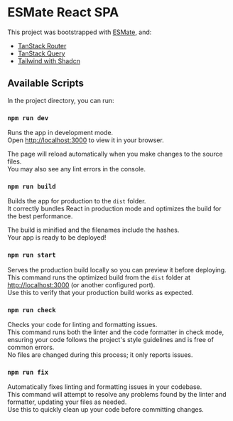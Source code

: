 # ESMate React SPA

This project was bootstrapped with [ESMate](https://github.com/viendinhcom/esmate), and:

- [TanStack Router](https://tanstack.com/router/latest/docs/framework/react/overview)
- [TanStack Query](https://tanstack.com/query/latest/docs/framework/react/overview)
- [Tailwind with Shadcn](https://github.com/VienDinhCom/esmate/tree/main/packages/shadcn)

## Available Scripts

In the project directory, you can run:

### `npm run dev`

Runs the app in development mode.  
Open [http://localhost:3000](http://localhost:3000) to view it in your browser.

The page will reload automatically when you make changes to the source files.  
You may also see any lint errors in the console.

### `npm run build`

Builds the app for production to the `dist` folder.  
It correctly bundles React in production mode and optimizes the build for the best performance.

The build is minified and the filenames include the hashes.  
Your app is ready to be deployed!

### `npm run start`

Serves the production build locally so you can preview it before deploying.  
This command runs the optimized build from the `dist` folder at [http://localhost:3000](http://localhost:3000) (or
another configured port).  
Use this to verify that your production build works as expected.

### `npm run check`

Checks your code for linting and formatting issues.  
This command runs both the linter and the code formatter in check mode, ensuring your code follows the project's style
guidelines and is free of common errors.  
No files are changed during this process; it only reports issues.

### `npm run fix`

Automatically fixes linting and formatting issues in your codebase.  
This command will attempt to resolve any problems found by the linter and formatter, updating your files as needed.  
Use this to quickly clean up your code before committing changes.
